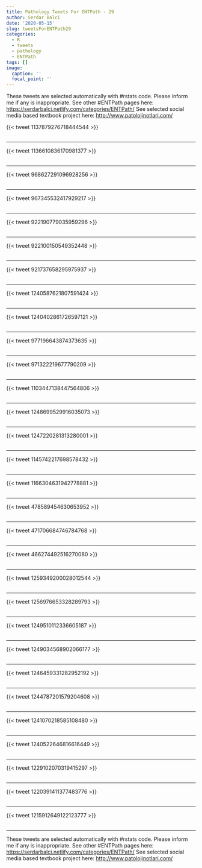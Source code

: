 ```yaml
---
title: Pathology Tweets For ENTPath - 29
author: Serdar Balci
date: '2020-05-15'
slug: tweetsForENTPath29
categories:
  - R
  - tweets
  - pathology
  - ENTPath
tags: []
image:
  caption: ''
  focal_point: ''
---
```



These tweets are selected automatically with #rstats code. Please inform me if any is inappropriate.
See other #ENTPath pages here: https://serdarbalci.netlify.com/categories/ENTPath/ 
See selected social media based textbook project here: http://www.patolojinotlari.com/

{{< tweet 1137879276718444544 >}}
<br>
<br>
<hr>
{{< tweet 1136610836170981377 >}}
<br>
<br>
<hr>
{{< tweet 968627291096928256 >}}
<br>
<br>
<hr>
{{< tweet 967345532417929217 >}}
<br>
<br>
<hr>
{{< tweet 922190779035959296 >}}
<br>
<br>
<hr>
{{< tweet 922100150549352448 >}}
<br>
<br>
<hr>
{{< tweet 921737658295975937 >}}
<br>
<br>
<hr>
{{< tweet 1240587621807591424 >}}
<br>
<br>
<hr>
{{< tweet 1240402861726597121 >}}
<br>
<br>
<hr>
{{< tweet 977196643874373635 >}}
<br>
<br>
<hr>
{{< tweet 971322219677790209 >}}
<br>
<br>
<hr>
{{< tweet 1103447138447564806 >}}
<br>
<br>
<hr>
{{< tweet 1248699529916035073 >}}
<br>
<br>
<hr>
{{< tweet 1247220281313280001 >}}
<br>
<br>
<hr>
{{< tweet 1145742217698578432 >}}
<br>
<br>
<hr>
{{< tweet 1166304631942778881 >}}
<br>
<br>
<hr>
{{< tweet 478589454630653952 >}}
<br>
<br>
<hr>
{{< tweet 471706684746784768 >}}
<br>
<br>
<hr>
{{< tweet 466274492516270080 >}}
<br>
<br>
<hr>
{{< tweet 1259349200028012544 >}}
<br>
<br>
<hr>
{{< tweet 1256976653328289793 >}}
<br>
<br>
<hr>
{{< tweet 1249510112336605187 >}}
<br>
<br>
<hr>
{{< tweet 1249034568902066177 >}}
<br>
<br>
<hr>
{{< tweet 1246459331282952192 >}}
<br>
<br>
<hr>
{{< tweet 1244787201579204608 >}}
<br>
<br>
<hr>
{{< tweet 1241070218585108480 >}}
<br>
<br>
<hr>
{{< tweet 1240522646816616449 >}}
<br>
<br>
<hr>
{{< tweet 1229102070319415297 >}}
<br>
<br>
<hr>
{{< tweet 1220391411377483776 >}}
<br>
<br>
<hr>
{{< tweet 1215912649122123777 >}}
<br>
<br>
<hr>


These tweets are selected automatically with #rstats code. Please inform me if any is inappropriate.
See other #ENTPath pages here: https://serdarbalci.netlify.com/categories/ENTPath/ 
See selected social media based textbook project here: http://www.patolojinotlari.com/

